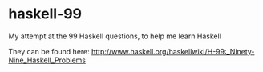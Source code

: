 haskell-99
==========

My attempt at the 99 Haskell questions, to help me learn Haskell

They can be found here: http://www.haskell.org/haskellwiki/H-99:_Ninety-Nine_Haskell_Problems

